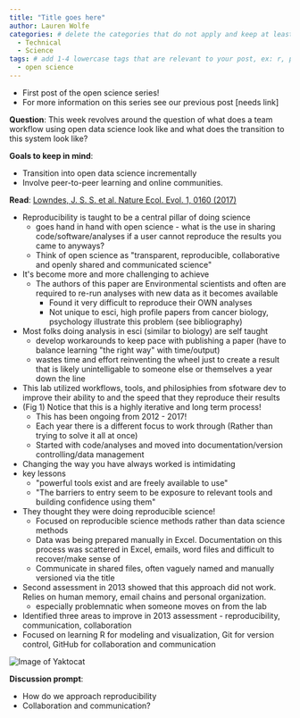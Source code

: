 ```yaml
---
title: "Title goes here"
author: Lauren Wolfe
categories: # delete the categories that do not apply and keep at least one
  - Technical
  - Science
tags: # add 1-4 lowercase tags that are relevant to your post, ex: r, python, genomics, workflows
  - open science
---
```


- First post of the open science series!
- For more information on this series see our previous post [needs link]

**Question**: This week revolves around the question of what does a team workflow using open data science look like and what does the transition to this system look like?

**Goals to keep in mind**:
- Transition into open data science incrementally
- Involve peer-to-peer learning and online communities.

**Read**: [Lowndes, J. S. S. et al. Nature Ecol. Evol. 1, 0160 (2017)](https://www.nature.com/articles/s41559-017-0160)
- Reproducibility is taught to be a central pillar of doing science
  - goes hand in hand with open science - what is the use in sharing code/software/analyses if a user cannot reproduce the results you came to anyways?
  - Think of open science as "transparent, reproducible, collaborative and openly shared and communicated science"
- It's become more and more challenging to achieve
  - The authors of this paper are Environmental scientists and often are required to re-run analyses with new data as it becomes available
    - Found it very difficult to reproduce their OWN analyses
    - Not unique to esci, high profile papers from cancer biology, psychology illustrate this problem (see bibliography)
- Most folks doing analysis in esci (similar to biology) are self taught
  - develop workarounds to keep pace with publishing a paper (have to balance learning "the right way" with time/output)
  - wastes time and effort reinventing the wheel just to create a result that is likely unintelligable to someone else or themselves a year down the line 
- This lab utilized workflows, tools, and philosiphies from sfotware dev to improve their ability to and the speed that they reproduce their results
- (Fig 1) Notice that this is a highly iterative and long term process!
  - This has been ongoing from 2012 - 2017!
  - Each year there is a different focus to work through (Rather than trying to solve it all at once)
  - Started with code/analyses and moved into documentation/version controlling/data management
- Changing the way you have always worked is intimidating
- key lessons
  - "powerful tools exist and are freely available to use"
  - "The barriers to entry seem to be exposure to relevant tools and building confidence using them"
- They thought they were doing reproducible science!
  - Focused on reproducible science methods rather than data science methods
  - Data was being prepared manually in Excel. Documentation on this process was scattered in Excel, emails, word files and difficult to recover/make sense of
  - Communicate in shared files, often vaguely named and manually versioned via the title
- Second assessment in 2013 showed that this approach did not work. Relies on human memory, email chains and personal organization.
    - especially problemnatic when someone moves on from the lab
- Identified three areas to improve in 2013 assessment - reproducibility, communication, collaboration
- Focused on learning R for modeling and visualization, Git for version control, GitHub for collaboration and communication

![Image of Yaktocat](https://www.nature.com/articles/s41559-017-0160/tables/1)


**Discussion prompt**: 
- How do we approach reproducibility
- Collaboration and communication?
